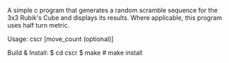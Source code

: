 A simple c program that generates a random scramble sequence for the 3x3 Rubik's Cube and displays its results. Where applicable, this program uses half turn metric.

Usage:
	cscr [move_count (optional)]

Build & Install:
	$ cd cscr
	$ make
	# make install
